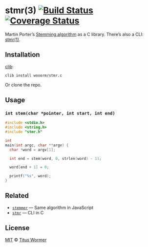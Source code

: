 # stmr(3) [![Build Status][travis-badge]][travis] [![Coverage Status][coveralls-badge]][coveralls]

Martin Porter’s [Stemming algorithm][algo] as a C library.
There’s also a CLI: [stmr(1)][cli].

## Installation

[clib][]:

```bash
clib install wooorm/stmr.c
```

Or clone the repo.

## Usage

### `int stem(char *pointer, int start, int end)`

```c
#include <stdio.h>
#include <string.h>
#include "stmr.h"

int
main(int argc, char **argv) {
  char *word = argv[1];

  int end = stem(word, 0, strlen(word) - 1);

  word[end + 1] = 0;

  printf("%s", word);
}
```

## Related

*   [`stemmer`][lib] — Same algorithm in JavaScript
*   [`stmr`][cli]
    — CLI in C

## License

[MIT][license] © [Titus Wormer][author]

<!-- Definitions -->

[travis-badge]: https://img.shields.io/travis/wooorm/stmr.c.svg

[travis]: https://travis-ci.org/wooorm/stmr.c

[coveralls-badge]: https://img.shields.io/coveralls/wooorm/stmr.c.svg

[coveralls]: https://coveralls.io/r/wooorm/stmr.c?branch=master

[license]: license

[author]: http://wooorm.com

[algo]: http://tartarus.org/martin/PorterStemmer/

[cli]: https://github.com/wooorm/stmr

[lib]: https://github.com/words/stemmer

[clib]: https://github.com/clibs/clib
